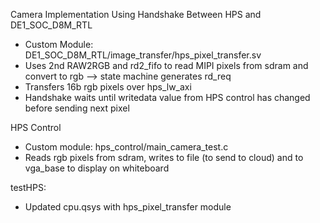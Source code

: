 Camera Implementation Using Handshake Between HPS and DE1_SOC_D8M_RTL

- Custom Module: DE1_SOC_D8M_RTL/image_transfer/hps_pixel_transfer.sv
- Uses 2nd RAW2RGB and rd2_fifo to read MIPI pixels from sdram and convert to rgb --> state machine generates rd_req
- Transfers 16b rgb pixels over hps_lw_axi
- Handshake waits until writedata value from HPS control has changed before sending next pixel

HPS Control
- Custom module: hps_control/main_camera_test.c
- Reads rgb pixels from sdram, writes to file (to send to cloud) and to vga_base to display on whiteboard

testHPS:
- Updated cpu.qsys with hps_pixel_transfer module